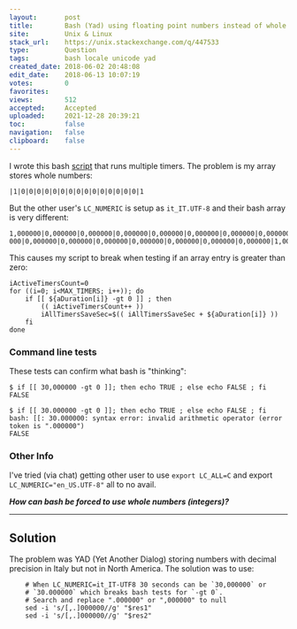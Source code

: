 ```yaml
---
layout:       post
title:        Bash (Yad) using floating point numbers instead of whole numbers
site:         Unix & Linux
stack_url:    https://unix.stackexchange.com/q/447533
type:         Question
tags:         bash locale unicode yad
created_date: 2018-06-02 20:48:08
edit_date:    2018-06-13 10:07:19
votes:        0
favorites:    
views:        512
accepted:     Accepted
uploaded:     2021-12-28 20:39:21
toc:          false
navigation:   false
clipboard:    false
---
```


I wrote this bash [script][1] that runs multiple timers. The problem is my array stores whole numbers:

``` 
|1|0|0|0|0|0|0|0|0|0|0|0|0|0|0|0|1

```

But the other user's `LC_NUMERIC` is setup as `it_IT.UTF-8` and their bash array is very different:

``` 
1,000000|0,000000|0,000000|0,000000|0,000000|0,000000|0,000000|0,000000|0,000‌​000|0,000000|0,000000|0,000000|0,000000|0,000000|0,000000|0,000000|1,000000

```

This causes my script to break when testing if an array entry is greater than zero:


``` 
iActiveTimersCount=0
for ((i=0; i<MAX_TIMERS; i++)); do
    if [[ ${aDuration[i]} -gt 0 ]] ; then
        (( iActiveTimersCount++ ))
        iAllTimersSaveSec=$(( iAllTimersSaveSec + ${aDuration[i]} ))
    fi
done

```

### Command line tests

These tests can confirm what bash is "thinking":

``` 
$ if [[ 30,000000 -gt 0 ]]; then echo TRUE ; else echo FALSE ; fi
FALSE

```

``` 
$ if [[ 30.000000 -gt 0 ]]; then echo TRUE ; else echo FALSE ; fi
bash: [[: 30.000000: syntax error: invalid arithmetic operator (error token is ".000000")
FALSE

```

### Other Info

I've tried (via chat) getting other user to use `export LC_ALL=C` and export `LC_NUMERIC="en_US.UTF-8"` all to no avail.

***How can bash be forced to use whole numbers (integers)?***

----------


## Solution

The problem was YAD (Yet Another Dialog) storing numbers with decimal precision in Italy but not in North America. The solution was to use:

``` 
    # When LC_NUMERIC=it_IT-UTF8 30 seconds can be `30,000000` or
    # `30.000000` which breaks bash tests for `-gt 0`.
    # Search and replace ".000000" or ",000000" to null
    sed -i 's/[,.]000000//g' "$res1"
    sed -i 's/[,.]000000//g' "$res2"

```

  [1]: https://askubuntu.com/questions/1039357/a-timer-to-set-up-different-alarms-simultaneosly/1039377#1039377



